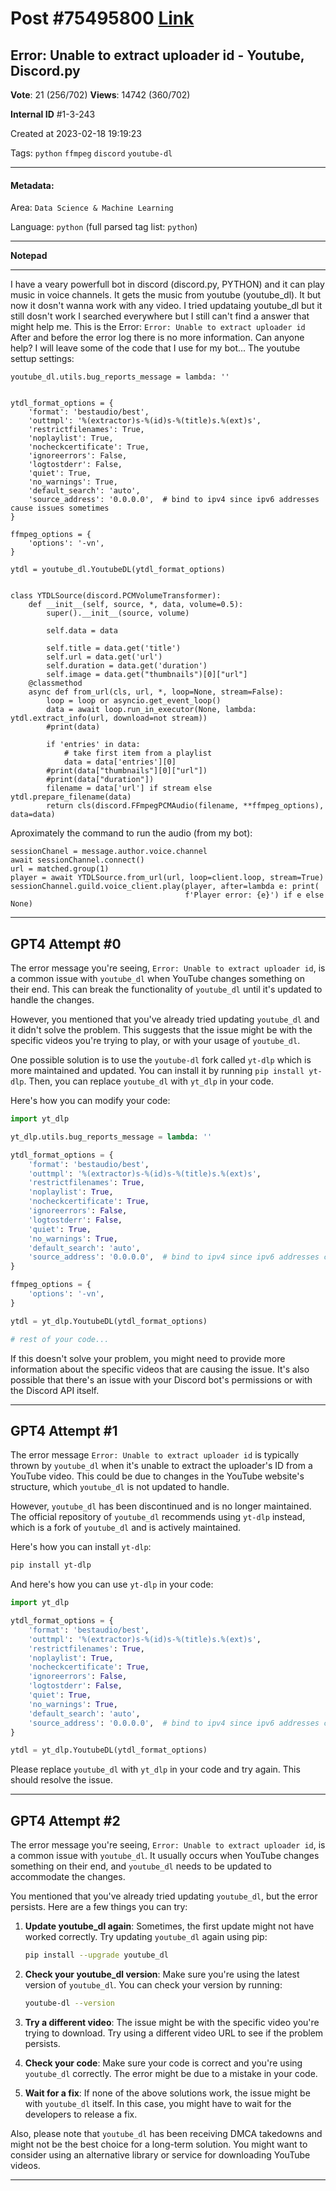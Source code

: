 
# Post \#75495800 [Link](https://stackoverflow.com/questions/75495800/)

## Error: Unable to extract uploader id - Youtube, Discord.py

**Vote**: 21 (256/702) **Views**: 14742 (360/702) 

**Internal ID** \#1-3-243

Created at 2023-02-18 19:19:23

Tags: `python` `ffmpeg` `discord` `youtube-dl`

----------

#### Metadata:

Area: `Data Science & Machine Learning`

Language: `python` (full parsed tag list: `python`)

----------

**Notepad**


----------

I have a veary powerfull bot in discord (discord.py, PYTHON) and it can play music in voice channels. It gets the music from youtube (youtube_dl). It  but now it dosn't wanna work with any video.
I tried updataing youtube_dl but it still dosn't work
I searched everywhere but I still can't find a answer that might help me.
This is the Error: `Error: Unable to extract uploader id`
After and before the error log there is no more information.
Can anyone help?
I will leave some of the code that I use for my bot...
The youtube settup settings:
```
youtube_dl.utils.bug_reports_message = lambda: ''


ytdl_format_options = {
    'format': 'bestaudio/best',
    'outtmpl': '%(extractor)s-%(id)s-%(title)s.%(ext)s',
    'restrictfilenames': True,
    'noplaylist': True,
    'nocheckcertificate': True,
    'ignoreerrors': False,
    'logtostderr': False,
    'quiet': True,
    'no_warnings': True,
    'default_search': 'auto',
    'source_address': '0.0.0.0',  # bind to ipv4 since ipv6 addresses cause issues sometimes
}

ffmpeg_options = {
    'options': '-vn',
}

ytdl = youtube_dl.YoutubeDL(ytdl_format_options)


class YTDLSource(discord.PCMVolumeTransformer):
    def __init__(self, source, *, data, volume=0.5):
        super().__init__(source, volume)

        self.data = data

        self.title = data.get('title')
        self.url = data.get('url')
        self.duration = data.get('duration')
        self.image = data.get("thumbnails")[0]["url"]
    @classmethod
    async def from_url(cls, url, *, loop=None, stream=False):
        loop = loop or asyncio.get_event_loop()
        data = await loop.run_in_executor(None, lambda: ytdl.extract_info(url, download=not stream))
        #print(data)

        if 'entries' in data:
            # take first item from a playlist
            data = data['entries'][0]
        #print(data["thumbnails"][0]["url"])
        #print(data["duration"])
        filename = data['url'] if stream else ytdl.prepare_filename(data)
        return cls(discord.FFmpegPCMAudio(filename, **ffmpeg_options), data=data)
```

Aproximately the command to run the audio (from my bot):
```
sessionChanel = message.author.voice.channel
await sessionChannel.connect()
url = matched.group(1)
player = await YTDLSource.from_url(url, loop=client.loop, stream=True)
sessionChannel.guild.voice_client.play(player, after=lambda e: print(
                                       f'Player error: {e}') if e else None)
```



----------
        
## GPT4 Attempt \#0

The error message you're seeing, `Error: Unable to extract uploader id`, is a common issue with `youtube_dl` when YouTube changes something on their end. This can break the functionality of `youtube_dl` until it's updated to handle the changes.

However, you mentioned that you've already tried updating `youtube_dl` and it didn't solve the problem. This suggests that the issue might be with the specific videos you're trying to play, or with your usage of `youtube_dl`.

One possible solution is to use the `youtube-dl` fork called `yt-dlp` which is more maintained and updated. You can install it by running `pip install yt-dlp`. Then, you can replace `youtube_dl` with `yt_dlp` in your code.

Here's how you can modify your code:

```python
import yt_dlp

yt_dlp.utils.bug_reports_message = lambda: ''

ytdl_format_options = {
    'format': 'bestaudio/best',
    'outtmpl': '%(extractor)s-%(id)s-%(title)s.%(ext)s',
    'restrictfilenames': True,
    'noplaylist': True,
    'nocheckcertificate': True,
    'ignoreerrors': False,
    'logtostderr': False,
    'quiet': True,
    'no_warnings': True,
    'default_search': 'auto',
    'source_address': '0.0.0.0',  # bind to ipv4 since ipv6 addresses cause issues sometimes
}

ffmpeg_options = {
    'options': '-vn',
}

ytdl = yt_dlp.YoutubeDL(ytdl_format_options)

# rest of your code...
```

If this doesn't solve your problem, you might need to provide more information about the specific videos that are causing the issue. It's also possible that there's an issue with your Discord bot's permissions or with the Discord API itself.

--------

## GPT4 Attempt \#1

The error message `Error: Unable to extract uploader id` is typically thrown by `youtube_dl` when it's unable to extract the uploader's ID from a YouTube video. This could be due to changes in the YouTube website's structure, which `youtube_dl` is not updated to handle.

However, `youtube_dl` has been discontinued and is no longer maintained. The official repository of `youtube_dl` recommends using `yt-dlp` instead, which is a fork of `youtube_dl` and is actively maintained.

Here's how you can install `yt-dlp`:

```bash
pip install yt-dlp
```

And here's how you can use `yt-dlp` in your code:

```python
import yt_dlp

ytdl_format_options = {
    'format': 'bestaudio/best',
    'outtmpl': '%(extractor)s-%(id)s-%(title)s.%(ext)s',
    'restrictfilenames': True,
    'noplaylist': True,
    'nocheckcertificate': True,
    'ignoreerrors': False,
    'logtostderr': False,
    'quiet': True,
    'no_warnings': True,
    'default_search': 'auto',
    'source_address': '0.0.0.0',  # bind to ipv4 since ipv6 addresses cause issues sometimes
}

ytdl = yt_dlp.YoutubeDL(ytdl_format_options)
```

Please replace `youtube_dl` with `yt_dlp` in your code and try again. This should resolve the issue.

--------

## GPT4 Attempt \#2

The error message you're seeing, `Error: Unable to extract uploader id`, is a common issue with `youtube_dl`. It usually occurs when YouTube changes something on their end, and `youtube_dl` needs to be updated to accommodate the changes.

You mentioned that you've already tried updating `youtube_dl`, but the error persists. Here are a few things you can try:

1. **Update youtube_dl again**: Sometimes, the first update might not have worked correctly. Try updating `youtube_dl` again using pip:

    ```bash
    pip install --upgrade youtube_dl
    ```

2. **Check your youtube_dl version**: Make sure you're using the latest version of `youtube_dl`. You can check your version by running:

    ```bash
    youtube-dl --version
    ```

3. **Try a different video**: The issue might be with the specific video you're trying to download. Try using a different video URL to see if the problem persists.

4. **Check your code**: Make sure your code is correct and you're using `youtube_dl` correctly. The error might be due to a mistake in your code.

5. **Wait for a fix**: If none of the above solutions work, the issue might be with `youtube_dl` itself. In this case, you might have to wait for the developers to release a fix.

Also, please note that `youtube_dl` has been receiving DMCA takedowns and might not be the best choice for a long-term solution. You might want to consider using an alternative library or service for downloading YouTube videos.

--------
